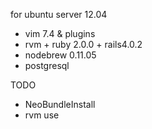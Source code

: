 for ubuntu server 12.04

* vim 7.4 & plugins
* rvm + ruby 2.0.0 + rails4.0.2
* nodebrew 0.11.05
* postgresql

TODO
* NeoBundleInstall
* rvm use
